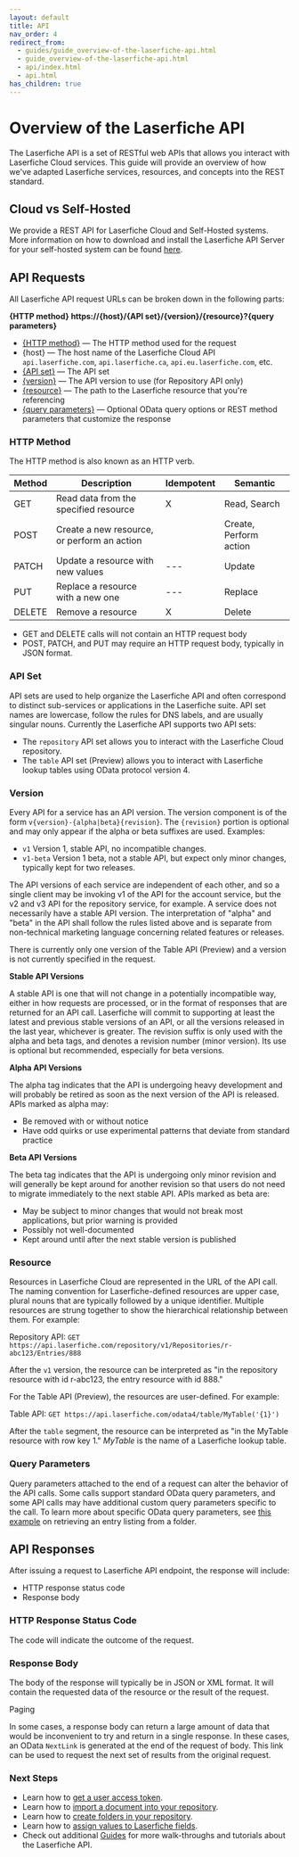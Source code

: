 ```yaml
---
layout: default
title: API
nav_order: 4
redirect_from:
  - guides/guide_overview-of-the-laserfiche-api.html
  - guide_overview-of-the-laserfiche-api.html
  - api/index.html
  - api.html
has_children: true
---
```


<!--© 2024 Laserfiche.
See LICENSE-DOCUMENTATION and LICENSE-CODE in the project root for license information.-->

# Overview of the Laserfiche API

The Laserfiche API is a set of RESTful web APIs that allows you interact with Laserfiche Cloud services. This guide will provide an overview of how we've adapted Laserfiche services, resources, and concepts into the REST standard.

## Cloud vs Self-Hosted

We provide a REST API for Laserfiche Cloud and Self-Hosted systems. More information on how to download and install the Laserfiche API Server for your self-hosted system can be found [here](../../api/server/).

## API Requests

All Laserfiche API request URLs can be broken down in the following parts:

**{HTTP method} https://{host}/{API set}/{version}/{resource}?{query parameters}**

- [{HTTP method}](#http-method) — The HTTP method used for the request
- {host} — The host name of the Laserfiche Cloud API `api.laserfiche.com`, `api.laserfiche.ca`, `api.eu.laserfiche.com`, etc.
- [{API set}](#api-set) — The API set
- [{version}](#version) — The API version to use (for Repository API only)
- [{resource}](#resource) — The path to the Laserfiche resource that you're referencing
- [{query parameters}](#query-parameters) — Optional OData query options or REST method parameters that customize the response

### HTTP Method

The HTTP method is also known as an HTTP verb.

| Method | Description                                 | Idempotent | Semantic               |
| ------ | ------------------------------------------- | ---------- | ---------------------- |
| GET    | Read data from the specified resource       | X          | Read, Search           |
| POST   | Create a new resource, or perform an action |            | Create, Perform action |
| PATCH  | Update a resource with new values           | ---        | Update                 |
| PUT    | Replace a resource with a new one           | ---        | Replace                |
| DELETE | Remove a resource                           | X          | Delete                 |

- GET and DELETE calls will not contain an HTTP request body
- POST, PATCH, and PUT may require an HTTP request body, typically in JSON format.

### API Set

API sets are used to help organize the Laserfiche API and often correspond to distinct sub-services or applications in the Laserfiche suite. API set names are lowercase, follow the rules for DNS labels, and are usually singular nouns.
Currently the Laserfiche API supports two API sets:

- The `repository` API set allows you to interact with the Laserfiche Cloud repository.
- The `table` API set (Preview) allows you to interact with Laserfiche lookup tables using OData protocol version 4.

### Version

Every API for a service has an API version. The version component is of the form `v{version}-{alpha|beta}{revision}`. The `{revision}` portion is optional and may only appear if the alpha or beta suffixes are used. Examples:

- `v1` Version 1, stable API, no incompatible changes.
- `v1-beta` Version 1 beta, not a stable API, but expect only minor changes, typically kept for two releases.

The API versions of each service are independent of each other, and so a single client may be invoking v1 of the API for the account service, but the v2 and v3 API for the repository service, for example. A service does not necessarily have a stable API version. The interpretation of "alpha" and "beta" in the API shall follow the rules listed above and is separate from non-technical marketing language concerning related features or releases.

There is currently only one version of the Table API (Preview) and a version is not currently specified in the request.

**Stable API Versions**

A stable API is one that will not change in a potentially incompatible way, either in how requests are processed, or in the format of responses that are returned for an API call. Laserfiche will commit to supporting at least the latest and previous stable versions of an API, or all the versions released in the last year, whichever is greater. The revision suffix is only used with the alpha and beta tags, and denotes a revision number (minor version). Its use is optional but recommended, especially for beta versions.

**Alpha API Versions**

The alpha tag indicates that the API is undergoing heavy development and will probably be retired as soon as the next version of the API is released. APIs marked as alpha may:

- Be removed with or without notice
- Have odd quirks or use experimental patterns that deviate from standard practice

**Beta API Versions**

The beta tag indicates that the API is undergoing only minor revision and will generally be kept around for another revision so that users do not need to migrate immediately to the next stable API. APIs marked as beta are:

- May be subject to minor changes that would not break most applications, but prior warning is provided
- Possibly not well-documented
- Kept around until after the next stable version is published

### Resource

Resources in Laserfiche Cloud are represented in the URL of the API call. The naming convention for Laserfiche-defined resources are upper case, plural nouns that are typically followed by a unique identifier. Multiple resources are strung together to show the hierarchical relationship between them. For example:

Repository API: `GET https://api.laserfiche.com/repository/v1/Repositories/r-abc123/Entries/888`

After the `v1` version, the resource can be interpreted as "in the repository resource with id r-abc123, the entry resource with id 888."

For the Table API (Preview), the resources are user-defined. For example:

Table API: `GET https://api.laserfiche.com/odata4/table/MyTable('{1}')`

After the `table` segment, the resource can be interpreted as "in the MyTable resource with row key 1." _MyTable_ is the name of a Laserfiche lookup table.

### Query Parameters

Query parameters attached to the end of a request can alter the behavior of the API calls. Some calls support standard OData query parameters, and some API calls may have additional custom query parameters specific to the call. To learn more about specific OData query parameters, see [this example](../../guides/documents-and-folders/guide_get-folder-listing/#customizing-the-listing-response-with-query-parameters) on retrieving an entry listing from a folder.

## API Responses

After issuing a request to Laserfiche API endpoint, the response will include:

- HTTP response status code
- Response body

### HTTP Response Status Code

The code will indicate the outcome of the request.

### Response Body

The body of the response will typically be in JSON or XML format. It will contain the requested data of the resource or the result of the request.

Paging

In some cases, a response body can return a large amount of data that would be inconvenient to try and return in a single response. In these cases, an OData `NextLink` is generated at the end of the request of body. This link can be used to request the next set of results from the original request.

### Next Steps

- Learn how to [get a user access token](../../api/authentication/guide_authenticate-to-the-laserfiche-api/).
- Learn how to [import a document into your repository](../../guides/documents-and-folders/guide_importing-documents/).
- Learn how to [create folders in your repository](../../guides/documents-and-folders/guide_creating-folders/).
- Learn how to [assign values to Laserfiche fields](../../guides/metadata/guide_write-field-values/).
- Check out additional [Guides](../../guides/) for more walk-throughs and tutorials about the Laserfiche API.
